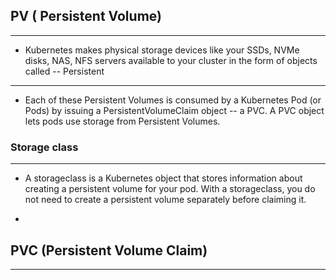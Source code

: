 ## PV ( Persistent Volume)

---

- Kubernetes makes physical storage devices like your SSDs, NVMe disks, NAS, NFS servers available to your cluster in the form of objects called -- Persistent

---

- Each of these Persistent Volumes is consumed by a Kubernetes Pod (or Pods) by issuing a PersistentVolumeClaim object -- a PVC. A PVC object lets pods use storage from Persistent Volumes.


### Storage class
---
- A storageclass is a Kubernetes object that stores information about creating a persistent volume for your pod. With a storageclass, you do not need to create a persistent volume separately before claiming it.

-

## PVC (Persistent Volume Claim)

---
